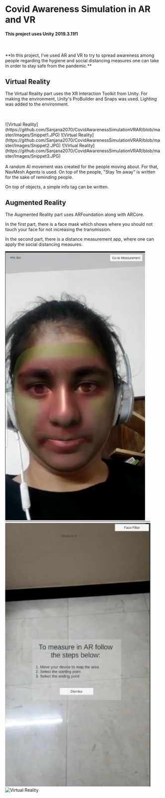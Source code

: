 <h1> Covid Awareness Simulation in AR and VR </h1>
 
 <h4>This project uses Unity 2019.3.11f1 </h4>
 <br>
 <br>
 **In this project, I've used AR and VR to try to spread awareness among people regarding the hygiene and social distancing measures one can take in order to stay safe from the pandemic.**
 
 <h2> Virtual Reality </h2>
 
 The Virtual Reality part uses the XR Interaction Toolkit from Unity. For making the environment, Unity's ProBuilder and Snaps was used. Lighting was added to the environment. 
 
 <br>
 <br>
![Virtual Reality](https://github.com/Sanjana2070/CovidAwarenessSimulationVRAR/blob/master/Images/Snippet1.JPG)
![Virtual Reality](https://github.com/Sanjana2070/CovidAwarenessSimulationVRAR/blob/master/Images/Snippet2.JPG)
![Virtual Reality](https://github.com/Sanjana2070/CovidAwarenessSimulationVRAR/blob/master/Images/Snippet3.JPG)

<br>
<br>
A random AI movement was created for the people moving about. For that, NavMesh Agents is used. On top of the people, "Stay 1m away" is written for the sake of reminding people. 

On top of objects, a simple info tag can be written.


<h2> Augmented Reality </h2>

The Augmented Reality part uses ARFoundation along with ARCore. <br>

In the first part, there is a face mask which shows where you should not touch your face for not increasing the transmission. <br>

In the second part, there is a distance measurement app, where one can apply the social distancing measures. <br>

![Virtual Reality](https://github.com/Sanjana2070/CovidAwarenessSimulationVRAR/blob/master/Images/Snippet4.JPG)
![Virtual Reality](https://github.com/Sanjana2070/CovidAwarenessSimulationVRAR/blob/master/Images/Snippet5.JPG)
![Virtual Reality](https://github.com/Sanjana2070/CovidAwarenessSimulationVRAR/blob/master/Images/Snippet6.JPG)
